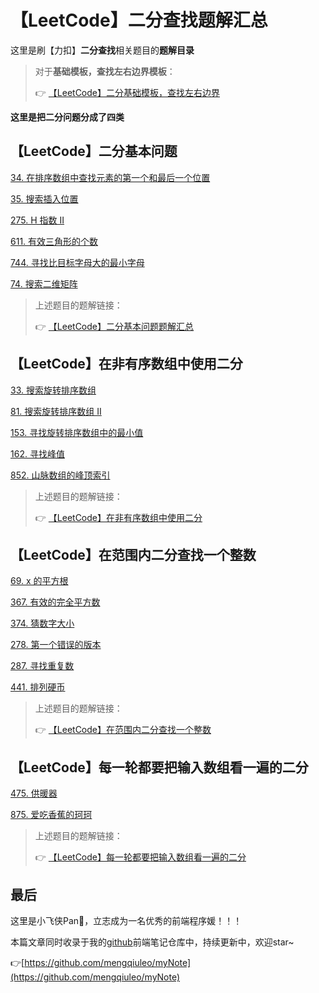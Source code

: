 # 【LeetCode】二分查找题解汇总

这里是刷【力扣】**二分查找**相关题目的**题解目录**

> 对于**基础模板，查找左右边界模板**：
>
> 👉 [【LeetCode】二分基础模板，查找左右边界](https://blog.csdn.net/weixin_52834435/article/details/125881904?spm=1001.2014.3001.5501)

**这里是把二分问题分成了四类**



## 【LeetCode】二分基本问题

[34. 在排序数组中查找元素的第一个和最后一个位置](https://leetcode.cn/problems/find-first-and-last-position-of-element-in-sorted-array/)

[35. 搜索插入位置](https://leetcode.cn/problems/search-insert-position/)

[275. H 指数 II](https://leetcode.cn/problems/h-index-ii/)

[611. 有效三角形的个数](https://leetcode.cn/problems/valid-triangle-number/)

[744. 寻找比目标字母大的最小字母](https://leetcode.cn/problems/find-smallest-letter-greater-than-target/)

[74. 搜索二维矩阵](https://leetcode.cn/problems/search-a-2d-matrix/)

> 上述题目的题解链接：
>
> 👉 [【LeetCode】二分基本问题题解汇总](https://blog.csdn.net/weixin_52834435/article/details/125894476?spm=1001.2014.3001.5501)



## 【LeetCode】在非有序数组中使用二分

[33. 搜索旋转排序数组](https://leetcode.cn/problems/search-in-rotated-sorted-array/)

[81. 搜索旋转排序数组 II](https://leetcode.cn/problems/search-in-rotated-sorted-array-ii/)

[153. 寻找旋转排序数组中的最小值](https://leetcode.cn/problems/find-minimum-in-rotated-sorted-array/)

[162. 寻找峰值](https://leetcode.cn/problems/find-peak-element/)

[852. 山脉数组的峰顶索引](https://leetcode.cn/problems/peak-index-in-a-mountain-array/)

> 上述题目的题解链接：
>
> 👉 [【LeetCode】在非有序数组中使用二分](https://blog.csdn.net/weixin_52834435/article/details/125894659?spm=1001.2014.3001.5501)



## 【LeetCode】在范围内二分查找一个整数

[69. x 的平方根 ](https://leetcode.cn/problems/sqrtx/)

[367. 有效的完全平方数](https://leetcode.cn/problems/valid-perfect-square/)

[374. 猜数字大小](https://leetcode.cn/problems/guess-number-higher-or-lower/)

[278. 第一个错误的版本](https://leetcode.cn/problems/first-bad-version/)

[287. 寻找重复数](https://leetcode.cn/problems/find-the-duplicate-number/)

[441. 排列硬币](https://leetcode.cn/problems/arranging-coins/)

> 上述题目的题解链接：
>
> 👉 [【LeetCode】在范围内二分查找一个整数](https://blog.csdn.net/weixin_52834435/article/details/125894764?spm=1001.2014.3001.5501)



## 【LeetCode】每一轮都要把输入数组看一遍的二分

[475. 供暖器](https://leetcode.cn/problems/heaters/)

[875. 爱吃香蕉的珂珂](https://leetcode.cn/problems/koko-eating-bananas/)

> 上述题目的题解链接：
>
> 👉 [【LeetCode】每一轮都要把输入数组看一遍的二分](https://blog.csdn.net/weixin_52834435/article/details/125894845?spm=1001.2014.3001.5501)



## 最后

这里是小飞侠Pan🥳，立志成为一名优秀的前端程序媛！！！

本篇文章同时收录于我的[github](https://github.com/mengqiuleo)前端笔记仓库中，持续更新中，欢迎star~

👉[https://github.com/mengqiuleo/myNote](https://github.com/mengqiuleo/myNote)